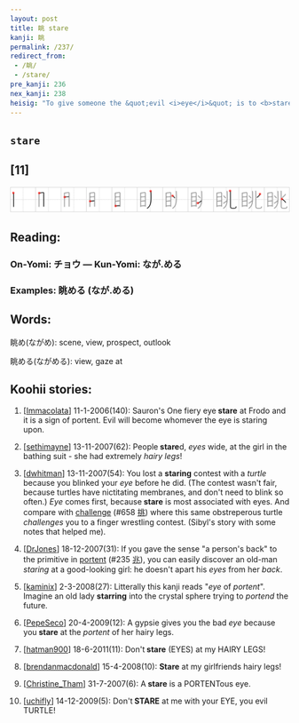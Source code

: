 ```yaml
---
layout: post
title: 眺 stare
kanji: 眺
permalink: /237/
redirect_from:
 - /眺/
 - /stare/
pre_kanji: 236
nex_kanji: 238
heisig: "To give someone the &quot;evil <i>eye</i>&quot; is to <b>stare</b> at them, wishing them evil. The roots of the superstition are old and almost universal throughout the cultures of the world. In this kanji, too, being <b>stared</b> at is depicted as an <i>eye</i> that <i>portends</i> evil."
---
```


## `stare`

## [11]

<div class="stroke"><img src="../images/E79CBA.png" /></div>

## Reading:

### On-Yomi: チョウ &mdash; Kun-Yomi: なが.める

### Examples: 眺める (なが.める)

## Words:

眺め(ながめ): scene, view, prospect, outlook

眺める(ながめる): view, gaze at

## Koohii stories:

1) [<a href="http://kanji.koohii.com/profile/Immacolata">Immacolata</a>] 11-1-2006(140): Sauron&#039;s One fiery eye<strong> stare</strong> at Frodo and it is a sign of portent. Evil will become whomever the eye is staring upon. 

2) [<a href="http://kanji.koohii.com/profile/sethimayne">sethimayne</a>] 13-11-2007(62): People<strong> stare</strong>d, <em>eyes</em> wide, at the girl in the bathing suit - she had extremely <em>hairy legs</em>! 

3) [<a href="http://kanji.koohii.com/profile/dwhitman">dwhitman</a>] 13-11-2007(54): You lost a <strong>staring</strong> contest with a <em>turtle</em> because you blinked your <em>eye</em> before he did. (The contest wasn&#039;t fair, because turtles have nictitating membranes, and don&#039;t need to blink so often.) <em>Eye</em> comes first, because<strong> stare</strong> is most associated with eyes. And compare with <a href="../658">challenge</a> <span class="index">(#658 <a href="http://jisho.org/kanji/details/挑">挑</a>)</span> where this same obstreperous turtle <em>challenges</em> you to a finger wrestling contest. (Sibyl&#039;s story with some notes that helped me). 

4) [<a href="http://kanji.koohii.com/profile/DrJones">DrJones</a>] 18-12-2007(31): If you gave the sense &quot;a person&#039;s back&quot; to the primitive in <a href="../235">portent</a> <span class="index">(#235 <a href="http://jisho.org/kanji/details/兆">兆</a>)</span>, you can easily discover an old-man <em>staring</em> at a good-looking girl: he doesn&#039;t apart his <em>eyes</em> from her <em>back</em>. 

5) [<a href="http://kanji.koohii.com/profile/kaminix">kaminix</a>] 2-3-2008(27): Litterally this kanji reads &quot;<em>eye</em> of <em>portent</em>&quot;. Imagine an old lady <strong>starring</strong> into the crystal sphere trying to <em>portend</em> the future. 

6) [<a href="http://kanji.koohii.com/profile/PepeSeco">PepeSeco</a>] 20-4-2009(12): A gypsie gives you the bad <em>eye</em> because you<strong> stare</strong> at the <em>portent</em> of her hairy legs. 

7) [<a href="http://kanji.koohii.com/profile/hatman900">hatman900</a>] 18-6-2011(11): Don&#039;t<strong> stare</strong> (EYES) at my HAIRY LEGS! 

8) [<a href="http://kanji.koohii.com/profile/brendanmacdonald">brendanmacdonald</a>] 15-4-2008(10): <strong>Stare</strong> at my girlfriends hairy legs! 

9) [<a href="http://kanji.koohii.com/profile/Christine_Tham">Christine_Tham</a>] 31-7-2007(6): A<strong> stare</strong> is a PORTENTous eye. 

10) [<a href="http://kanji.koohii.com/profile/uchifly">uchifly</a>] 14-12-2009(5): Don&#039;t<strong> STARE</strong> at me with your EYE, you evil TURTLE! 
